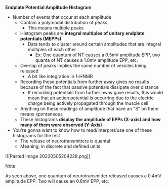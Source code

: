 **Endplate Potential Amplitude Histogram**
- Number of events that occur at each amplitude
	- Contain a polymodal distribution of peaks
		- This means multiple peaks
	- Histogram peaks are **integral multiples of unitary endplate potentials (MEPPs)**
		- Data tends to cluster around certain amplitudes that are integral multiples of each other
			- Ex: One quantum of NT causes a 0.5mV amplitude EPP, two quanta of NT causes a 1.0mV amplitude EPP, etc.
	- Overlap of peaks implies the same number of vesicles being released
		- A bit like integration in 1-HNMR
	- Recording these potentials from further away gives no results because of the fact that passive potentials dissipate over distance
		- If recording potentials from further away gave results, this would mean that an action potential is occurring due to the electric charge being actively propagated through the muscle cell
	- Anything on these readings of amplitude that have an "S" on them means spontaneous
	- These histograms **display the amplitude of EPPs (X-axis) and how many of them were observed (Y-Axis)**
- You're gonna want to know how to read/interpret/use one of these histograms for the test
	- The release of neurotransmitters is quantal
	- Meaning, in discrete and defined units

![[Pasted image 20230505204228.png]]

>[!Note]
>
>As seen above, one quantum of neurotransmitter released causes a 0.4mV amplitude EPP. Two will cause an 0.8mV EPP, etc.

